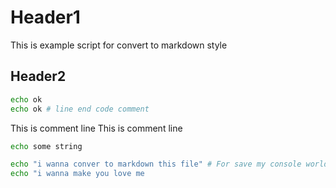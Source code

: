 # Header1

This is example script for
convert to markdown style

## Header2

```sh
echo ok
echo ok # line end code comment
```

This is comment line
This is comment line

```sh
echo some string

echo "i wanna conver to markdown this file" # For save my console world
echo "i wanna make you love me
```
